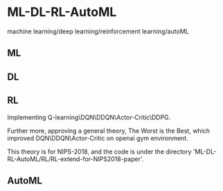 # ML-DL-RL-AutoML
machine learning/deep learning/reinforcement learning/autoML

## ML

## DL

## RL
Implementing Q-learning\DQN\DDQN\Actor-Critic\DDPG.

Further more, approving a general theory, The Worst is the Best, which improved DQN\DDQN\Actor-Critic on openai gym environment.

This theory is for NIPS-2018, and the code is under the directory 'ML-DL-RL-AutoML/RL/RL-extend-for-NIPS2018-paper'.

## AutoML
